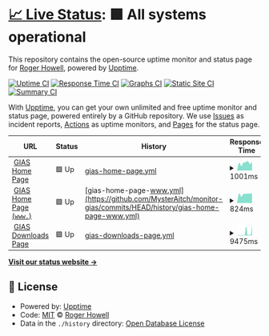# [📈 Live Status](https://MysterAitch.github.io/monitor-gias): <!--live status--> **🟩 All systems operational**

This repository contains the open-source uptime monitor and status page for [Roger Howell](https://MysterAitch.github.io/monitor-gias), powered by [Upptime](https://github.com/upptime/upptime).

[![Uptime CI](https://github.com/MysterAitch/monitor-gias/workflows/Uptime%20CI/badge.svg)](https://github.com/MysterAitch/monitor-gias/actions?query=workflow%3A%22Uptime+CI%22)
[![Response Time CI](https://github.com/MysterAitch/monitor-gias/workflows/Response%20Time%20CI/badge.svg)](https://github.com/MysterAitch/monitor-gias/actions?query=workflow%3A%22Response+Time+CI%22)
[![Graphs CI](https://github.com/MysterAitch/monitor-gias/workflows/Graphs%20CI/badge.svg)](https://github.com/MysterAitch/monitor-gias/actions?query=workflow%3A%22Graphs+CI%22)
[![Static Site CI](https://github.com/MysterAitch/monitor-gias/workflows/Static%20Site%20CI/badge.svg)](https://github.com/MysterAitch/monitor-gias/actions?query=workflow%3A%22Static+Site+CI%22)
[![Summary CI](https://github.com/MysterAitch/monitor-gias/workflows/Summary%20CI/badge.svg)](https://github.com/MysterAitch/monitor-gias/actions?query=workflow%3A%22Summary+CI%22)

With [Upptime](https://upptime.js.org), you can get your own unlimited and free uptime monitor and status page, powered entirely by a GitHub repository. We use [Issues](https://github.com/MysterAitch/monitor-gias/issues) as incident reports, [Actions](https://github.com/MysterAitch/monitor-gias/actions) as uptime monitors, and [Pages](https://MysterAitch.github.io/monitor-gias) for the status page.

<!--start: status pages-->
<!-- This summary is generated by Upptime (https://github.com/upptime/upptime) -->
<!-- Do not edit this manually, your changes will be overwritten -->
<!-- prettier-ignore -->
| URL | Status | History | Response Time | Uptime |
| --- | ------ | ------- | ------------- | ------ |
| <img alt="" src="https://icons.duckduckgo.com/ip3/get-information-schools.service.gov.uk.ico" height="13"> [GIAS Home Page](https://get-information-schools.service.gov.uk/) | 🟩 Up | [gias-home-page.yml](https://github.com/MysterAitch/monitor-gias/commits/HEAD/history/gias-home-page.yml) | <details><summary><img alt="Response time graph" src="./graphs/gias-home-page/response-time-week.png" height="20"> 1001ms</summary><br><a href="https://MysterAitch.github.io/monitor-gias/history/gias-home-page"><img alt="Response time 853" src="https://img.shields.io/endpoint?url=https%3A%2F%2Fraw.githubusercontent.com%2FMysterAitch%2Fmonitor-gias%2FHEAD%2Fapi%2Fgias-home-page%2Fresponse-time.json"></a><br><a href="https://MysterAitch.github.io/monitor-gias/history/gias-home-page"><img alt="24-hour response time 800" src="https://img.shields.io/endpoint?url=https%3A%2F%2Fraw.githubusercontent.com%2FMysterAitch%2Fmonitor-gias%2FHEAD%2Fapi%2Fgias-home-page%2Fresponse-time-day.json"></a><br><a href="https://MysterAitch.github.io/monitor-gias/history/gias-home-page"><img alt="7-day response time 1001" src="https://img.shields.io/endpoint?url=https%3A%2F%2Fraw.githubusercontent.com%2FMysterAitch%2Fmonitor-gias%2FHEAD%2Fapi%2Fgias-home-page%2Fresponse-time-week.json"></a><br><a href="https://MysterAitch.github.io/monitor-gias/history/gias-home-page"><img alt="30-day response time 923" src="https://img.shields.io/endpoint?url=https%3A%2F%2Fraw.githubusercontent.com%2FMysterAitch%2Fmonitor-gias%2FHEAD%2Fapi%2Fgias-home-page%2Fresponse-time-month.json"></a><br><a href="https://MysterAitch.github.io/monitor-gias/history/gias-home-page"><img alt="1-year response time 878" src="https://img.shields.io/endpoint?url=https%3A%2F%2Fraw.githubusercontent.com%2FMysterAitch%2Fmonitor-gias%2FHEAD%2Fapi%2Fgias-home-page%2Fresponse-time-year.json"></a></details> | <details><summary><a href="https://MysterAitch.github.io/monitor-gias/history/gias-home-page">100.00%</a></summary><a href="https://MysterAitch.github.io/monitor-gias/history/gias-home-page"><img alt="All-time uptime 99.93%" src="https://img.shields.io/endpoint?url=https%3A%2F%2Fraw.githubusercontent.com%2FMysterAitch%2Fmonitor-gias%2FHEAD%2Fapi%2Fgias-home-page%2Fuptime.json"></a><br><a href="https://MysterAitch.github.io/monitor-gias/history/gias-home-page"><img alt="24-hour uptime 100.00%" src="https://img.shields.io/endpoint?url=https%3A%2F%2Fraw.githubusercontent.com%2FMysterAitch%2Fmonitor-gias%2FHEAD%2Fapi%2Fgias-home-page%2Fuptime-day.json"></a><br><a href="https://MysterAitch.github.io/monitor-gias/history/gias-home-page"><img alt="7-day uptime 100.00%" src="https://img.shields.io/endpoint?url=https%3A%2F%2Fraw.githubusercontent.com%2FMysterAitch%2Fmonitor-gias%2FHEAD%2Fapi%2Fgias-home-page%2Fuptime-week.json"></a><br><a href="https://MysterAitch.github.io/monitor-gias/history/gias-home-page"><img alt="30-day uptime 99.96%" src="https://img.shields.io/endpoint?url=https%3A%2F%2Fraw.githubusercontent.com%2FMysterAitch%2Fmonitor-gias%2FHEAD%2Fapi%2Fgias-home-page%2Fuptime-month.json"></a><br><a href="https://MysterAitch.github.io/monitor-gias/history/gias-home-page"><img alt="1-year uptime 99.94%" src="https://img.shields.io/endpoint?url=https%3A%2F%2Fraw.githubusercontent.com%2FMysterAitch%2Fmonitor-gias%2FHEAD%2Fapi%2Fgias-home-page%2Fuptime-year.json"></a></details>
| <img alt="" src="https://icons.duckduckgo.com/ip3/www.get-information-schools.service.gov.uk.ico" height="13"> [GIAS Home Page (`www.`)](https://www.get-information-schools.service.gov.uk/) | 🟩 Up | [gias-home-page-www.yml](https://github.com/MysterAitch/monitor-gias/commits/HEAD/history/gias-home-page-www.yml) | <details><summary><img alt="Response time graph" src="./graphs/gias-home-page-www/response-time-week.png" height="20"> 824ms</summary><br><a href="https://MysterAitch.github.io/monitor-gias/history/gias-home-page-www"><img alt="Response time 856" src="https://img.shields.io/endpoint?url=https%3A%2F%2Fraw.githubusercontent.com%2FMysterAitch%2Fmonitor-gias%2FHEAD%2Fapi%2Fgias-home-page-www%2Fresponse-time.json"></a><br><a href="https://MysterAitch.github.io/monitor-gias/history/gias-home-page-www"><img alt="24-hour response time 569" src="https://img.shields.io/endpoint?url=https%3A%2F%2Fraw.githubusercontent.com%2FMysterAitch%2Fmonitor-gias%2FHEAD%2Fapi%2Fgias-home-page-www%2Fresponse-time-day.json"></a><br><a href="https://MysterAitch.github.io/monitor-gias/history/gias-home-page-www"><img alt="7-day response time 824" src="https://img.shields.io/endpoint?url=https%3A%2F%2Fraw.githubusercontent.com%2FMysterAitch%2Fmonitor-gias%2FHEAD%2Fapi%2Fgias-home-page-www%2Fresponse-time-week.json"></a><br><a href="https://MysterAitch.github.io/monitor-gias/history/gias-home-page-www"><img alt="30-day response time 1050" src="https://img.shields.io/endpoint?url=https%3A%2F%2Fraw.githubusercontent.com%2FMysterAitch%2Fmonitor-gias%2FHEAD%2Fapi%2Fgias-home-page-www%2Fresponse-time-month.json"></a><br><a href="https://MysterAitch.github.io/monitor-gias/history/gias-home-page-www"><img alt="1-year response time 828" src="https://img.shields.io/endpoint?url=https%3A%2F%2Fraw.githubusercontent.com%2FMysterAitch%2Fmonitor-gias%2FHEAD%2Fapi%2Fgias-home-page-www%2Fresponse-time-year.json"></a></details> | <details><summary><a href="https://MysterAitch.github.io/monitor-gias/history/gias-home-page-www">100.00%</a></summary><a href="https://MysterAitch.github.io/monitor-gias/history/gias-home-page-www"><img alt="All-time uptime 99.92%" src="https://img.shields.io/endpoint?url=https%3A%2F%2Fraw.githubusercontent.com%2FMysterAitch%2Fmonitor-gias%2FHEAD%2Fapi%2Fgias-home-page-www%2Fuptime.json"></a><br><a href="https://MysterAitch.github.io/monitor-gias/history/gias-home-page-www"><img alt="24-hour uptime 100.00%" src="https://img.shields.io/endpoint?url=https%3A%2F%2Fraw.githubusercontent.com%2FMysterAitch%2Fmonitor-gias%2FHEAD%2Fapi%2Fgias-home-page-www%2Fuptime-day.json"></a><br><a href="https://MysterAitch.github.io/monitor-gias/history/gias-home-page-www"><img alt="7-day uptime 100.00%" src="https://img.shields.io/endpoint?url=https%3A%2F%2Fraw.githubusercontent.com%2FMysterAitch%2Fmonitor-gias%2FHEAD%2Fapi%2Fgias-home-page-www%2Fuptime-week.json"></a><br><a href="https://MysterAitch.github.io/monitor-gias/history/gias-home-page-www"><img alt="30-day uptime 99.96%" src="https://img.shields.io/endpoint?url=https%3A%2F%2Fraw.githubusercontent.com%2FMysterAitch%2Fmonitor-gias%2FHEAD%2Fapi%2Fgias-home-page-www%2Fuptime-month.json"></a><br><a href="https://MysterAitch.github.io/monitor-gias/history/gias-home-page-www"><img alt="1-year uptime 99.94%" src="https://img.shields.io/endpoint?url=https%3A%2F%2Fraw.githubusercontent.com%2FMysterAitch%2Fmonitor-gias%2FHEAD%2Fapi%2Fgias-home-page-www%2Fuptime-year.json"></a></details>
| <img alt="" src="https://icons.duckduckgo.com/ip3/www.get-information-schools.service.gov.uk.ico" height="13"> [GIAS Downloads Page](https://www.get-information-schools.service.gov.uk/Downloads) | 🟩 Up | [gias-downloads-page.yml](https://github.com/MysterAitch/monitor-gias/commits/HEAD/history/gias-downloads-page.yml) | <details><summary><img alt="Response time graph" src="./graphs/gias-downloads-page/response-time-week.png" height="20"> 9475ms</summary><br><a href="https://MysterAitch.github.io/monitor-gias/history/gias-downloads-page"><img alt="Response time 2178" src="https://img.shields.io/endpoint?url=https%3A%2F%2Fraw.githubusercontent.com%2FMysterAitch%2Fmonitor-gias%2FHEAD%2Fapi%2Fgias-downloads-page%2Fresponse-time.json"></a><br><a href="https://MysterAitch.github.io/monitor-gias/history/gias-downloads-page"><img alt="24-hour response time 15484" src="https://img.shields.io/endpoint?url=https%3A%2F%2Fraw.githubusercontent.com%2FMysterAitch%2Fmonitor-gias%2FHEAD%2Fapi%2Fgias-downloads-page%2Fresponse-time-day.json"></a><br><a href="https://MysterAitch.github.io/monitor-gias/history/gias-downloads-page"><img alt="7-day response time 9475" src="https://img.shields.io/endpoint?url=https%3A%2F%2Fraw.githubusercontent.com%2FMysterAitch%2Fmonitor-gias%2FHEAD%2Fapi%2Fgias-downloads-page%2Fresponse-time-week.json"></a><br><a href="https://MysterAitch.github.io/monitor-gias/history/gias-downloads-page"><img alt="30-day response time 6113" src="https://img.shields.io/endpoint?url=https%3A%2F%2Fraw.githubusercontent.com%2FMysterAitch%2Fmonitor-gias%2FHEAD%2Fapi%2Fgias-downloads-page%2Fresponse-time-month.json"></a><br><a href="https://MysterAitch.github.io/monitor-gias/history/gias-downloads-page"><img alt="1-year response time 2564" src="https://img.shields.io/endpoint?url=https%3A%2F%2Fraw.githubusercontent.com%2FMysterAitch%2Fmonitor-gias%2FHEAD%2Fapi%2Fgias-downloads-page%2Fresponse-time-year.json"></a></details> | <details><summary><a href="https://MysterAitch.github.io/monitor-gias/history/gias-downloads-page">98.83%</a></summary><a href="https://MysterAitch.github.io/monitor-gias/history/gias-downloads-page"><img alt="All-time uptime 99.67%" src="https://img.shields.io/endpoint?url=https%3A%2F%2Fraw.githubusercontent.com%2FMysterAitch%2Fmonitor-gias%2FHEAD%2Fapi%2Fgias-downloads-page%2Fuptime.json"></a><br><a href="https://MysterAitch.github.io/monitor-gias/history/gias-downloads-page"><img alt="24-hour uptime 100.00%" src="https://img.shields.io/endpoint?url=https%3A%2F%2Fraw.githubusercontent.com%2FMysterAitch%2Fmonitor-gias%2FHEAD%2Fapi%2Fgias-downloads-page%2Fuptime-day.json"></a><br><a href="https://MysterAitch.github.io/monitor-gias/history/gias-downloads-page"><img alt="7-day uptime 98.83%" src="https://img.shields.io/endpoint?url=https%3A%2F%2Fraw.githubusercontent.com%2FMysterAitch%2Fmonitor-gias%2FHEAD%2Fapi%2Fgias-downloads-page%2Fuptime-week.json"></a><br><a href="https://MysterAitch.github.io/monitor-gias/history/gias-downloads-page"><img alt="30-day uptime 96.97%" src="https://img.shields.io/endpoint?url=https%3A%2F%2Fraw.githubusercontent.com%2FMysterAitch%2Fmonitor-gias%2FHEAD%2Fapi%2Fgias-downloads-page%2Fuptime-month.json"></a><br><a href="https://MysterAitch.github.io/monitor-gias/history/gias-downloads-page"><img alt="1-year uptime 99.51%" src="https://img.shields.io/endpoint?url=https%3A%2F%2Fraw.githubusercontent.com%2FMysterAitch%2Fmonitor-gias%2FHEAD%2Fapi%2Fgias-downloads-page%2Fuptime-year.json"></a></details>

<!--end: status pages-->

[**Visit our status website →**](https://MysterAitch.github.io/monitor-gias)

## 📄 License

- Powered by: [Upptime](https://github.com/upptime/upptime)
- Code: [MIT](./LICENSE) © [Roger Howell](https://MysterAitch.github.io/monitor-gias)
- Data in the `./history` directory: [Open Database License](https://opendatacommons.org/licenses/odbl/1-0/)
